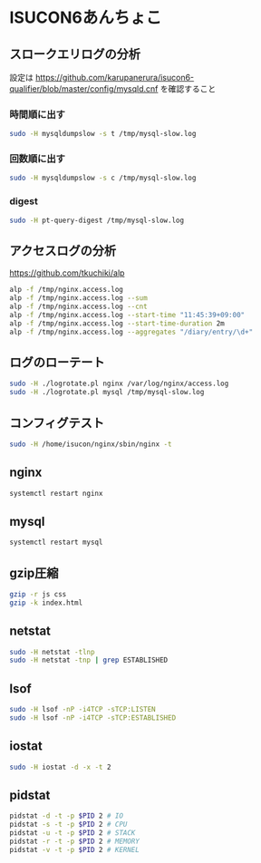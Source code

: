 # ISUCON6あんちょこ

## スロークエリログの分析

設定は https://github.com/karupanerura/isucon6-qualifier/blob/master/config/mysqld.cnf を確認すること

### 時間順に出す

```bash
sudo -H mysqldumpslow -s t /tmp/mysql-slow.log
```

### 回数順に出す

```bash
sudo -H mysqldumpslow -s c /tmp/mysql-slow.log
```

### digest

```bash
sudo -H pt-query-digest /tmp/mysql-slow.log
```

## アクセスログの分析

https://github.com/tkuchiki/alp

```bash
alp -f /tmp/nginx.access.log
alp -f /tmp/nginx.access.log --sum
alp -f /tmp/nginx.access.log --cnt
alp -f /tmp/nginx.access.log --start-time "11:45:39+09:00"
alp -f /tmp/nginx.access.log --start-time-duration 2m
alp -f /tmp/nginx.access.log --aggregates "/diary/entry/\d+"
```

## ログのローテート

```bash
sudo -H ./logrotate.pl nginx /var/log/nginx/access.log
sudo -H ./logrotate.pl mysql /tmp/mysql-slow.log
```

## コンフィグテスト

```bash
sudo -H /home/isucon/nginx/sbin/nginx -t
```

## nginx

```bash
systemctl restart nginx
```

## mysql

```bash
systemctl restart mysql
```

## gzip圧縮

```bash
gzip -r js css
gzip -k index.html
```

## netstat

```bash
sudo -H netstat -tlnp
sudo -H netstat -tnp | grep ESTABLISHED
```

## lsof

```bash
sudo -H lsof -nP -i4TCP -sTCP:LISTEN
sudo -H lsof -nP -i4TCP -sTCP:ESTABLISHED
```

## iostat

```bash
sudo -H iostat -d -x -t 2
```

## pidstat

```bash
pidstat -d -t -p $PID 2 # IO
pidstat -s -t -p $PID 2 # CPU
pidstat -u -t -p $PID 2 # STACK
pidstat -r -t -p $PID 2 # MEMORY
pidstat -v -t -p $PID 2 # KERNEL
```
